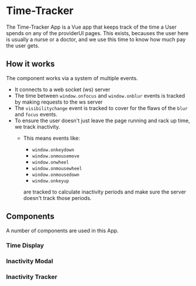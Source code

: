 # Time-Tracker

The Time-Tracker App is a Vue app that keeps track of the time a User spends on any of the providerUI pages. This exists, becauses the user here is usually a nurse or a doctor, and we use this time to know how much pay the user gets.

## How it works

The component works via a system of multiple events.

- It connects to a web socket (ws) server
- The time between `window.onfocus` and `window.onblur` events is tracked by making requests to the ws server
- The `visibilitychange` event is tracked to cover for the flaws of the `blur` and `focus` events.
- To ensure the user doesn't just leave the page running and rack up time, we track inactivity.
  - This means events like: 

    - `window.onkeydown`
    - `window.onmousemove`
    - `window.onwheel`
    - `window.onmousewheel`
    - `window.onmousedown`
    - `window.onkeyup` 
    
    are tracked to calculate inactivity periods and make sure the server doesn't track those periods.

## Components

A number of components are used in this App.

### Time Display



### Inactivity Modal

### Inactivity Tracker